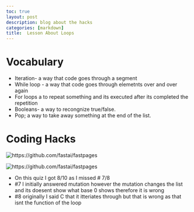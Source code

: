 ```yaml
---
toc: true
layout: post
description: blog about the hacks 
categories: [markdown]
title:  Lesson About Loops 
---
```

# Vocabulary
- Iteration- a way that code goes through a segment
- While loop - a way that code goes through elemetnts over and over again 
- For loops a to repeat something and its executed after its completed the repetition 
- Booleans- a way to recongnize true/false.
- Pop; a way to take away something at the end of the list. 

# Coding Hacks
![]({{site.baseurl}}/images/reverse.png "https://github.com/fastai/fastpages")



![]({{site.baseurl}}/images/quizr.png "https://github.com/fastai/fastpages")

- On this quiz I got 8/10 as I missed # 7/8
- #7 I initially answered mutation however the mutation changes the list and its doesent show what base 0 shows therefore it is wrong 
- #8 originally I said C that it itteriates through but that is wrong as that isnt the function of the loop 


